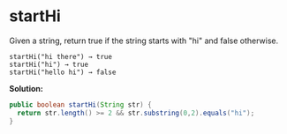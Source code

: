 # startHi


Given a string, return true if the string starts with "hi" and false otherwise.

```
startHi("hi there") → true
startHi("hi") → true
startHi("hello hi") → false
```

**Solution:**

```java
public boolean startHi(String str) {
  return str.length() >= 2 && str.substring(0,2).equals("hi");
}
```